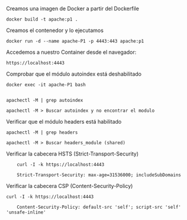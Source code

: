 Creamos una imagen de Docker a partir del Dockerfile 

	docker build -t apache:p1 .

Creamos el contenedor y lo ejecutamos 

	docker run -d --name apache-P1 -p 4443:443 apache:p1

Accedemos a nuestro Container desde el navegador:

	https://localhost:4443

Comprobar que el módulo autoindex está deshabilitado

	docker exec -it apache-P1 bash


	apachectl -M | grep autoindex

	apachectl -M > Buscar autoindex y no encontrar el modulo 
	
Verificar que el módulo headers está habilitado

	apachectl -M | grep headers

	apachectl -M > Buscar headers_module (shared)

Verificar la cabecera HSTS (Strict-Transport-Security)

        curl -I -k https://localhost:4443

		Strict-Transport-Security: max-age=31536000; includeSubDomains

Verificar la cabecera CSP (Content-Security-Policy)

	curl -I -k https://localhost:4443

		Content-Security-Policy: default-src 'self'; script-src 'self' 'unsafe-inline'

